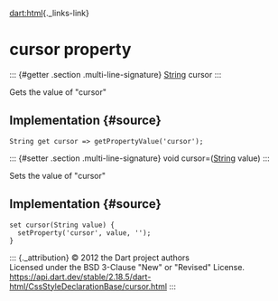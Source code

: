 [dart:html](../../dart-html/dart-html-library){._links-link}

cursor property
===============

::: {#getter .section .multi-line-signature}
[String](../../dart-core/string-class) cursor
:::

Gets the value of \"cursor\"

Implementation {#source}
--------------

``` {.language-dart data-language="dart"}
String get cursor => getPropertyValue('cursor');
```

::: {#setter .section .multi-line-signature}
void cursor=([String](../../dart-core/string-class) value)
:::

Sets the value of \"cursor\"

Implementation {#source}
--------------

``` {.language-dart data-language="dart"}
set cursor(String value) {
  setProperty('cursor', value, '');
}
```

::: {._attribution}
© 2012 the Dart project authors\
Licensed under the BSD 3-Clause \"New\" or \"Revised\" License.\
<https://api.dart.dev/stable/2.18.5/dart-html/CssStyleDeclarationBase/cursor.html>
:::
